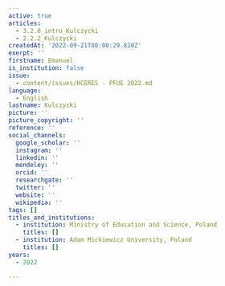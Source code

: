 ```yaml
---
active: true
articles:
  - 3.2.0_intro_Kulczycki
  - 2.2.2_Kulczycki
createdAt: '2022-09-21T08:08:29.828Z'
exerpt: ''
firstname: Emanuel
is_institution: false
issue:
  - content/issues/HCERES - PFUE 2022.md
language:
  - English
lastname: Kulczycki
picture: ''
picture_copyright: ''
reference: ''
social_channels:
  google_scholar: ''
  instagram: ''
  linkedin: ''
  mendeley: ''
  orcid: ''
  researchgate: ''
  twitter: ''
  website: ''
  wikipedia: ''
tags: []
titles_and_institutions:
  - institution: Ministry of Education and Science, Poland
    titles: []
  - institution: Adam Mickiewicz University, Poland
    titles: []
years:
  - 2022

---
```

